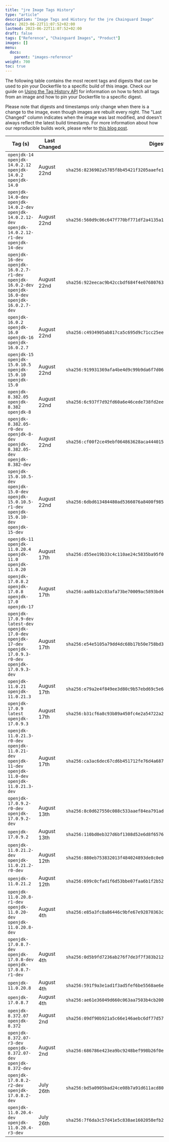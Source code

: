 ```yaml
---
title: "jre Image Tags History"
type: "article"
description: "Image Tags and History for the jre Chainguard Image"
date: 2023-06-22T11:07:52+02:00
lastmod: 2023-06-22T11:07:52+02:00
draft: false
tags: ["Reference", "Chainguard Images", "Product"]
images: []
menu:
  docs:
    parent: "images-reference"
weight: 700
toc: true
---
```


The following table contains the most recent tags and digests that can be used to pin your Dockerfile to a specific build of this image. Check our guide on [Using the Tag History API](/chainguard/chainguard-images/using-the-tag-history-api/) for information on how to fetch all tags from an image and how to pin your Dockerfile to a specific digest.

Please note that digests and timestamps only change when there is a change to the image, even though images are rebuilt every night. The "Last Changed" column indicates when the image was last modified, and doesn't always reflect the latest build timestamp. For more information about how our reproducible builds work, please refer to [this blog post](https://www.chainguard.dev/unchained/reproducing-chainguards-reproducible-image-builds).

| Tag (s)                                                                                                                 | Last Changed | Digest                                                                    |
|-------------------------------------------------------------------------------------------------------------------------|--------------|---------------------------------------------------------------------------|
|  `openjdk-14` `openjdk-14.0.2.12` `openjdk-14.0.2` `openjdk-14.0`                                                       | August 22nd  | `sha256:8236902a5785f8b45421f3205aaefe195a82e6dc34766ba187fc6d4716c63d86` |
|  `openjdk-14.0-dev` `openjdk-14.0.2-dev` `openjdk-14.0.2.12-dev` `openjdk-14.0.2.12-r1-dev` `openjdk-14-dev`            | August 22nd  | `sha256:560d9c06c647f770bf771df2a4135a1da876510f6654468c318d1afc2dead739` |
|  `openjdk-16-dev` `openjdk-16.0.2.7-r1-dev` `openjdk-16.0.2-dev` `openjdk-16.0-dev` `openjdk-16.0.2.7-dev`              | August 22nd  | `sha256:922eecac9b42ccbdf684f4e07680763e182a1e4a06d873acb4f56ca1f177b5a6` |
|  `openjdk-16.0.2` `openjdk-16.0` `openjdk-16` `openjdk-16.0.2.7`                                                        | August 22nd  | `sha256:c4934905ab817ca5c695d9c71cc25ee0bfd7d63c2b14b9580b505bfac0c6b888` |
|  `openjdk-15` `openjdk-15.0.10.5` `openjdk-15.0.10` `openjdk-15.0`                                                      | August 22nd  | `sha256:919931369afa4be4d9c99b9da6f7d061c6108f34572a06c41ecc8c4b2b838ffc` |
|  `openjdk-8.382.05` `openjdk-8.382` `openjdk-8`                                                                         | August 22nd  | `sha256:6c937f7d92fd60a6e46cede738fd2ee1873bdf966107589e33f880ce3b0e3240` |
|  `openjdk-8.382.05-r0-dev` `openjdk-8-dev` `openjdk-8.382.05-dev` `openjdk-8.382-dev`                                   | August 22nd  | `sha256:cf00f2ce49ebf064863628aca4440150af0c43e5a70b28caefb69166090a426e` |
|  `openjdk-15.0.10.5-dev` `openjdk-15.0-dev` `openjdk-15.0.10.5-r1-dev` `openjdk-15.0.10-dev` `openjdk-15-dev`           | August 22nd  | `sha256:6dbd613484480ad5366076a8400f9857c1e9269c37488c28cb0f512d0c656193` |
|  `openjdk-11` `openjdk-11.0.20.4` `openjdk-11.0` `openjdk-11.0.20`                                                      | August 17th  | `sha256:d55ee19b33c4c110ae24c5835ba95f0492fc2ebc497dd55896d72da565f4e0da` |
|  `openjdk-17.0.8.2` `openjdk-17.0.8` `openjdk-17.0` `openjdk-17`                                                        | August 17th  | `sha256:aa8b1a2c83afa73be70009ac5893bd4358978fd1ff7de2743f8ca8487ed98d9e` |
|  `openjdk-17.0.9-dev` `latest-dev` `openjdk-17.0-dev` `openjdk-17-dev` `openjdk-17.0.9.3-r0-dev` `openjdk-17.0.9.3-dev` | August 17th  | `sha256:e54e5105a79dd4dc68b17b50e758bd3374f11b9c46b492b1682139c19a97c5ff` |
|  `openjdk-11.0.21` `openjdk-11.0.21.3`                                                                                  | August 17th  | `sha256:e79a2e4f849ee3d80c9b57ebd69c5e621985605a5ea208aa5d3733b8818542ee` |
|  `openjdk-17.0.9` `latest` `openjdk-17.0.9.3`                                                                           | August 17th  | `sha256:b31cf6a8c93b89a450fc4e2a54722a2f1674a7ba67dd2bef3e05f78d38e39b79` |
|  `openjdk-11.0.21.3-r0-dev` `openjdk-11.0.21-dev` `openjdk-11-dev` `openjdk-11.0-dev` `openjdk-11.0.21.3-dev`           | August 17th  | `sha256:ca3ac6dec67cd6b451712fe76d4a6873184764427098114334fbd9d1666fddcd` |
|  `openjdk-17.0.9.2-r0-dev` `openjdk-17.0.9.2-dev`                                                                       | August 13th  | `sha256:8c0d627550c088c533aaef84ea791ad7838e4714c5a59208a134b398e1577ee3` |
|  `openjdk-17.0.9.2`                                                                                                     | August 13th  | `sha256:110bd0eb327d6bf1308d52e6d8f6576051cacb14db9f8435db497df32fac98eb` |
|  `openjdk-11.0.21.2-dev` `openjdk-11.0.21.2-r0-dev`                                                                     | August 12th  | `sha256:880eb753832013f484024893de8c0e0ca47a5e529f7f7339133029762525a7b3` |
|  `openjdk-11.0.21.2`                                                                                                    | August 12th  | `sha256:699c0cfad1f6d53bbe07faa6b1f2b520306a5e47783a25f02b3ed7c4627af79b` |
|  `openjdk-11.0.20.8-r1-dev` `openjdk-11.0.20-dev` `openjdk-11.0.20.8-dev`                                               | August 4th   | `sha256:e85a3fc8a86446c9bfe67e92870363c065e27f218eb8f7eb1371e2a933ff2329` |
|  `openjdk-17.0.8.7-dev` `openjdk-17.0.8-dev` `openjdk-17.0.8.7-r1-dev`                                                  | August 4th   | `sha256:0d5b9fd7236ab276f7de3f7f383b2120641cef832de18e398e1663bd1c305db4` |
|  `openjdk-11.0.20.8`                                                                                                    | August 4th   | `sha256:591f9a3e1ad1f3ad5fef6be5568ae6e22812a5a88205b622a458e781e5c7207e` |
|  `openjdk-17.0.8.7`                                                                                                     | August 4th   | `sha256:ae61e36049d660c063aa7503b4cb200d7cb4ba9c474f5958b5c8f8a05c00f460` |
|  `openjdk-8.372.07` `openjdk-8.372`                                                                                     | August 2nd   | `sha256:09df90b921a5c66e146aebc6df77d57aa0440310b4636c9b0ef20ce14379312f` |
|  `openjdk-8.372.07-r3-dev` `openjdk-8.372.07-dev` `openjdk-8.372-dev`                                                   | August 2nd   | `sha256:686786e423ea9bc9248bef998b26f0ec943f4fa038f29891bdc3fac330376e9f` |
|  `openjdk-17.0.8.2-r2-dev` `openjdk-17.0.8.2-dev`                                                                       | July 26th    | `sha256:bd5a0905bad24ce08b7a91d611acd8033a9c0cb09c9666bfe4243c39db61a8ca` |
|  `openjdk-11.0.20.4-dev` `openjdk-11.0.20.4-r3-dev`                                                                     | July 26th    | `sha256:7f6da3c57d41e5c838ae1602058efb2b6f5e5edb2288ca5d14f8b69e2efd13cc` |
